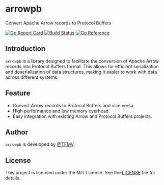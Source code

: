 # arrowpb

Convert Apache Arrow records to Protocol Buffers

[![Go Report Card](https://goreportcard.com/badge/github.com/TFMV/arrowpb)](https://goreportcard.com/report/github.com/TFMV/arrowpb)
[![Build Status](https://github.com/TFMV/arrowpb/actions/workflows/test-and-build.yml/badge.svg)](https://github.com/TFMV/arrowpb/actions)
[![Go Reference](https://pkg.go.dev/badge/github.com/TFMV/arrowpb.svg)](https://pkg.go.dev/github.com/TFMV/arrowpb@v1.1.0)

## Introduction

`arrowpb` is a library designed to facilitate the conversion of Apache Arrow records into Protocol Buffers format. This allows for efficient serialization and deserialization of data structures, making it easier to work with data across different systems.

## Feature

- Convert Arrow records to Protocol Buffers and vice versa.
- High performance and low memory overhead.
- Easy integration with existing Arrow and Protocol Buffers projects.

## Author

`arrowpb` is developed by [@TFMV](https://github.com/TFMV).

## License

This project is licensed under the MIT License. See the [LICENSE](LICENSE) file for details.
